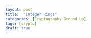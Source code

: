 ```yaml
---
layout: post
title:  "Integer Rings"
categories: [Cryptography Ground Up]
tags: [crypto]
draft: true
---
```


